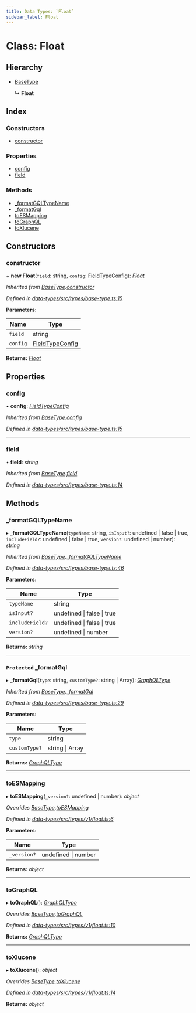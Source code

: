 ```yaml
---
title: Data Types: `Float`
sidebar_label: Float
---
```


# Class: Float

## Hierarchy

* [BaseType](basetype.md)

  ↳ **Float**

## Index

### Constructors

* [constructor](float.md#constructor)

### Properties

* [config](float.md#config)
* [field](float.md#field)

### Methods

* [_formatGQLTypeName](float.md#_formatgqltypename)
* [_formatGql](float.md#protected-_formatgql)
* [toESMapping](float.md#toesmapping)
* [toGraphQL](float.md#tographql)
* [toXlucene](float.md#toxlucene)

## Constructors

###  constructor

\+ **new Float**(`field`: string, `config`: [FieldTypeConfig](../overview.md#fieldtypeconfig)): *[Float](float.md)*

*Inherited from [BaseType](basetype.md).[constructor](basetype.md#constructor)*

*Defined in [data-types/src/types/base-type.ts:15](https://github.com/terascope/teraslice/blob/78714a985/packages/data-types/src/types/base-type.ts#L15)*

**Parameters:**

Name | Type |
------ | ------ |
`field` | string |
`config` | [FieldTypeConfig](../overview.md#fieldtypeconfig) |

**Returns:** *[Float](float.md)*

## Properties

###  config

• **config**: *[FieldTypeConfig](../overview.md#fieldtypeconfig)*

*Inherited from [BaseType](basetype.md).[config](basetype.md#config)*

*Defined in [data-types/src/types/base-type.ts:15](https://github.com/terascope/teraslice/blob/78714a985/packages/data-types/src/types/base-type.ts#L15)*

___

###  field

• **field**: *string*

*Inherited from [BaseType](basetype.md).[field](basetype.md#field)*

*Defined in [data-types/src/types/base-type.ts:14](https://github.com/terascope/teraslice/blob/78714a985/packages/data-types/src/types/base-type.ts#L14)*

## Methods

###  _formatGQLTypeName

▸ **_formatGQLTypeName**(`typeName`: string, `isInput?`: undefined | false | true, `includeField?`: undefined | false | true, `version?`: undefined | number): *string*

*Inherited from [BaseType](basetype.md).[_formatGQLTypeName](basetype.md#_formatgqltypename)*

*Defined in [data-types/src/types/base-type.ts:46](https://github.com/terascope/teraslice/blob/78714a985/packages/data-types/src/types/base-type.ts#L46)*

**Parameters:**

Name | Type |
------ | ------ |
`typeName` | string |
`isInput?` | undefined &#124; false &#124; true |
`includeField?` | undefined &#124; false &#124; true |
`version?` | undefined &#124; number |

**Returns:** *string*

___

### `Protected` _formatGql

▸ **_formatGql**(`type`: string, `customType?`: string | Array): *[GraphQLType](../interfaces/graphqltype.md)*

*Inherited from [BaseType](basetype.md).[_formatGql](basetype.md#protected-_formatgql)*

*Defined in [data-types/src/types/base-type.ts:29](https://github.com/terascope/teraslice/blob/78714a985/packages/data-types/src/types/base-type.ts#L29)*

**Parameters:**

Name | Type |
------ | ------ |
`type` | string |
`customType?` | string &#124; Array |

**Returns:** *[GraphQLType](../interfaces/graphqltype.md)*

___

###  toESMapping

▸ **toESMapping**(`_version?`: undefined | number): *object*

*Overrides [BaseType](basetype.md).[toESMapping](basetype.md#abstract-toesmapping)*

*Defined in [data-types/src/types/v1/float.ts:6](https://github.com/terascope/teraslice/blob/78714a985/packages/data-types/src/types/v1/float.ts#L6)*

**Parameters:**

Name | Type |
------ | ------ |
`_version?` | undefined &#124; number |

**Returns:** *object*

___

###  toGraphQL

▸ **toGraphQL**(): *[GraphQLType](../interfaces/graphqltype.md)*

*Overrides [BaseType](basetype.md).[toGraphQL](basetype.md#abstract-tographql)*

*Defined in [data-types/src/types/v1/float.ts:10](https://github.com/terascope/teraslice/blob/78714a985/packages/data-types/src/types/v1/float.ts#L10)*

**Returns:** *[GraphQLType](../interfaces/graphqltype.md)*

___

###  toXlucene

▸ **toXlucene**(): *object*

*Overrides [BaseType](basetype.md).[toXlucene](basetype.md#abstract-toxlucene)*

*Defined in [data-types/src/types/v1/float.ts:14](https://github.com/terascope/teraslice/blob/78714a985/packages/data-types/src/types/v1/float.ts#L14)*

**Returns:** *object*
